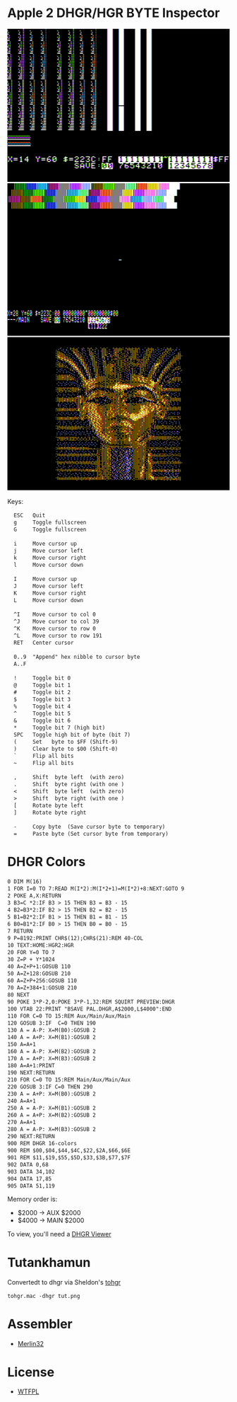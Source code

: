 # Apple 2 DHGR/HGR BYTE Inspector

![hgr byte inspector screenshot](hgrbyte.png?raw=true)
![dhgr byte inspector screenshot](dhgrbyte.png?raw=true)
![view screenshot](viewdhgr.png?raw=true)

Keys:

```
  ESC   Quit
  g     Toggle fullscreen
  G     Toggle fullscreen

  i     Move cursor up
  j     Move cursor left
  k     Move cursor right
  l     Move cursor down

  I     Move cursor up
  J     Move cursor left
  K     Move cursor right
  L     Move cursor down

  ^I    Move cursor to col 0
  ^J    Move cursor to col 39
  ^K    Move cursor to row 0
  ^L    Move cursor to row 191
  RET   Center cursor

  0..9  "Append" hex nibble to cursor byte
  A..F

  !     Toggle bit 0
  @     Toggle bit 1
  #     Toggle bit 2
  $     Toggle bit 3
  %     Toggle bit 4
  ^     Toggle bit 5
  &     Toggle bit 6
  *     Toggle bit 7 (high bit)
  SPC   Toggle high bit of byte (bit 7)
  (     Set   byte to $FF (Shift-9)
  )     Clear byte to $00 (Shift-0)
  `     Flip all bits
  ~     Flip all bits

  ,     Shift  byte left  (with zero)
  .     Shift  byte right (with one )
  <     Shift  byte left  (with zero)
  >     Shift  byte right (with one )
  [     Rotate byte left
  ]     Rotate byte right

  -     Copy byte  (Save cursor byte to temporary)
  =     Paste byte (Set cursor byte from temporary)
```

# DHGR Colors

```Basic
0 DIM M(16)
1 FOR I=0 TO 7:READ M(I*2):M(I*2+1)=M(I*2)+8:NEXT:GOTO 9
2 POKE A,X:RETURN
3 B3=C *2:IF B3 > 15 THEN B3 = B3 - 15
4 B2=B3*2:IF B2 > 15 THEN B2 = B2 - 15
5 B1=B2*2:IF B1 > 15 THEN B1 = B1 - 15
6 B0=B1*2:IF B0 > 15 THEN B0 = B0 - 15
7 RETURN
9 P=8192:PRINT CHR$(12);CHR$(21):REM 40-COL
10 TEXT:HOME:HGR2:HGR
20 FOR Y=0 TO 7
30 Z=P + Y*1024
40 A=Z+P+1:GOSUB 110
50 A=Z+128:GOSUB 210
60 A=Z+P+256:GOSUB 110
70 A=Z+384+1:GOSUB 210
80 NEXT
90 POKE 3*P-2,0:POKE 3*P-1,32:REM SQUIRT PREVIEW:DHGR
100 VTAB 22:PRINT "BSAVE PAL.DHGR,A$2000,L$4000":END
110 FOR C=0 TO 15:REM Aux/Main/Aux/Main
120 GOSUB 3:IF  C=0 THEN 190
130 A = A-P: X=M(B0):GOSUB 2
140 A = A+P: X=M(B1):GOSUB 2
150 A=A+1
160 A = A-P: X=M(B2):GOSUB 2
170 A = A+P: X=M(B3):GOSUB 2
180 A=A+1:PRINT
190 NEXT:RETURN
210 FOR C=0 TO 15:REM Main/Aux/Main/Aux
220 GOSUB 3:IF C=0 THEN 290
230 A = A+P: X=M(B0):GOSUB 2
240 A=A+1
250 A = A-P: X=M(B1):GOSUB 2
260 A = A+P: X=M(B2):GOSUB 2
270 A=A+1
280 A = A-P: X=M(B3):GOSUB 2
290 NEXT:RETURN
900 REM DHGR 16-colors 
900 REM $00,$04,$44,$4C,$22,$2A,$66,$6E
901 REM $11,$19,$55,$5D,$33,$3B,$77,$7F
902 DATA 0,68
903 DATA 34,102
904 DATA 17,85
905 DATA 51,119
```

Memory order is:

* $2000 -> AUX  $2000
* $4000 -> MAIN $2000

To view, you'll need a [DHGR Viewer](dhgr.view.s)

# Tutankhamun

Convertedt to dhgr via Sheldon's [tohgr](http://wsxyz.net/tohgr.html)

```
tohgr.mac -dhgr tut.png
```


# Assembler

* [Merlin32](https://www.brutaldeluxe.fr/products/crossdevtools/merlin/)


# License

* [WTFPL](http://www.wtfpl.net/)

